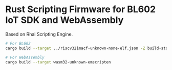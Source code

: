 # Rust Scripting Firmware for BL602 IoT SDK and WebAssembly

Based on Rhai Scripting Engine.

```bash
# For BL602
cargo build --target ../riscv32imacf-unknown-none-elf.json -Z build-std=core,alloc

# For WebAssembly
cargo build --target wasm32-unknown-emscripten
```
